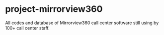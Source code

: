 # project-mirrorview360
All codes and database of Mirrorview360 call center software still using by 100+ call center staff.
